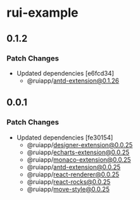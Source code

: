 # rui-example

## 0.1.2

### Patch Changes

- Updated dependencies [e6fcd34]
  - @ruiapp/antd-extension@0.1.26

## 0.0.1

### Patch Changes

- Updated dependencies [fe30154]
  - @ruiapp/designer-extension@0.0.25
  - @ruiapp/echarts-extension@0.0.25
  - @ruiapp/monaco-extension@0.0.25
  - @ruiapp/antd-extension@0.0.25
  - @ruiapp/react-renderer@0.0.25
  - @ruiapp/react-rocks@0.0.25
  - @ruiapp/move-style@0.0.25

